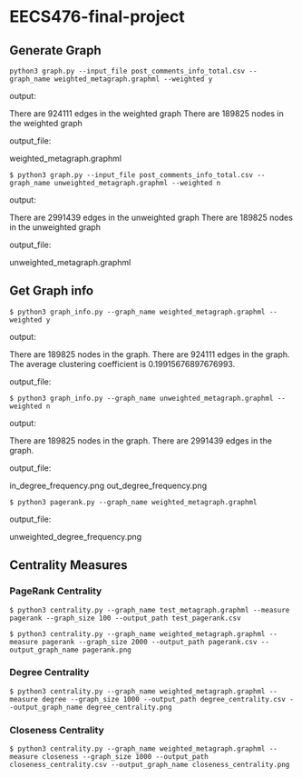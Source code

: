# EECS476-final-project

## Generate Graph

``python3 graph.py --input_file post_comments_info_total.csv --graph_name weighted_metagraph.graphml --weighted y``

output:

There are 924111 edges in the weighted graph
There are 189825 nodes in the weighted graph

output_file:

weighted_metagraph.graphml

``$ python3 graph.py --input_file post_comments_info_total.csv --graph_name unweighted_metagraph.graphml --weighted n``

output:

There are 2991439 edges in the unweighted graph
There are 189825 nodes in the unweighted graph

output_file:

unweighted_metagraph.graphml

## Get Graph info 

``$ python3 graph_info.py --graph_name weighted_metagraph.graphml --weighted y``

output:

There are 189825 nodes in the graph.
There are 924111 edges in the graph.
The average clustering coefficient is 0.19915676897676993.

output_file:


``$ python3 graph_info.py --graph_name unweighted_metagraph.graphml --weighted n``

output:

There are 189825 nodes in the graph.
There are 2991439 edges in the graph.

output_file:

in_degree_frequency.png
out_degree_frequency.png


``$ python3 pagerank.py --graph_name weighted_metagraph.graphml``

output_file:

unweighted_degree_frequency.png

## Centrality Measures

### PageRank Centrality

``$ python3 centrality.py --graph_name test_metagraph.graphml --measure pagerank --graph_size 100 --output_path test_pagerank.csv``

``$ python3 centrality.py --graph_name weighted_metagraph.graphml --measure pagerank --graph_size 2000 --output_path pagerank.csv --output_graph_name pagerank.png``

### Degree Centrality

``$ python3 centrality.py --graph_name weighted_metagraph.graphml --measure degree --graph_size 1000 --output_path degree_centrality.csv --output_graph_name degree_centrality.png``

### Closeness Centrality

``$ python3 centrality.py --graph_name weighted_metagraph.graphml --measure closeness --graph_size 1000 --output_path closeness_centrality.csv --output_graph_name closeness_centrality.png``